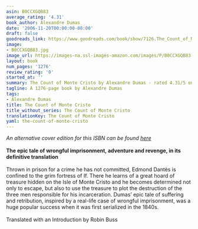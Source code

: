 ```yaml
---
asin: B0CCXGQB83
average_rating: '4.31'
book_author: Alexandre Dumas
date: '2006-11-20T00:00:00-08:00'
draft: false
goodreads_link: https://www.goodreads.com/book/show/7126.The_Count_of_Monte_Cristo
image:
- B0CCXGQB83.jpg
image_url: https://images-na.ssl-images-amazon.com/images/P/B0CCXGQB83.01._SCLZZZZZZZ.jpg
layout: book
num_pages: '1276'
review_rating: '0'
started_at: ''
summary: The Count of Monte Cristo by Alexandre Dumas - rated 4.31/5 on Goodreads
tagline: A 1276-page book by Alexandre Dumas
tags:
- Alexandre Dumas
title: The Count of Monte Cristo
title_without_series: The Count of Monte Cristo
translationKey: The Count of Monte Cristo
yaml: the-count-of-monte-cristo
---
```


<i>An alternative cover edition for this ISBN can be found <a href="https://www.goodreads.com/book/show/220303420-the-count-of-monte-cristo" rel="nofollow noopener">here</a></i><br /><br /><b>The epic tale of wrongful imprisonment, adventure and revenge, in its definitive translation</b><br /><br />Thrown in prison for a crime he has not committed, Edmond Dantès is confined to the grim fortress of If. There he learns of a great hoard of treasure hidden on the Isle of Monte Cristo and he becomes determined not only to escape, but also to use the treasure to plot the destruction of the three men responsible for his incarceration. Dumas’ epic tale of suffering and retribution, inspired by a real-life case of wrongful imprisonment, was a huge popular success when it was first serialized in the 1840s.<br /><br />Translated with an Introduction by Robin Buss